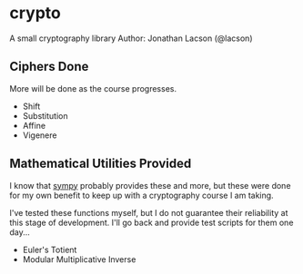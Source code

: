 # crypto
A small cryptography library
Author: Jonathan Lacson (@lacson)

## Ciphers Done
More will be done as the course progresses.

- Shift
- Substitution
- Affine
- Vigenere

## Mathematical Utilities Provided
I know that [sympy](https://www.sympy.org/en/index.html) probably
provides these and more, but these were done for my own benefit
to keep up with a cryptography course I am taking.

I've tested these functions myself, but I do not guarantee their
reliability at this stage of development. I'll go back and provide
test scripts for them one day...

- Euler's Totient
- Modular Multiplicative Inverse